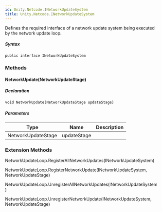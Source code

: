 ```yaml
---  
id: Unity.Netcode.INetworkUpdateSystem  
title: Unity.Netcode.INetworkUpdateSystem  
---
```


<div class="markdown level0 summary">

Defines the required interface of a network update system being executed
by the network update loop.

</div>

<div class="markdown level0 conceptual">

</div>

 

##### Syntax

<div class="codewrapper">

``` lang-csharp
public interface INetworkUpdateSystem
```

</div>

### Methods

#### NetworkUpdate(NetworkUpdateStage)

<div class="markdown level1 summary">

</div>

<div class="markdown level1 conceptual">

</div>

##### Declaration

<div class="codewrapper">

``` lang-csharp
void NetworkUpdate(NetworkUpdateStage updateStage)
```

</div>

##### Parameters

| Type               | Name        | Description |
|--------------------|-------------|-------------|
| NetworkUpdateStage | updateStage |             |

### Extension Methods

<div>

NetworkUpdateLoop.RegisterAllNetworkUpdates(INetworkUpdateSystem)

</div>

<div>

NetworkUpdateLoop.RegisterNetworkUpdate(INetworkUpdateSystem,
NetworkUpdateStage)

</div>

<div>

NetworkUpdateLoop.UnregisterAllNetworkUpdates(INetworkUpdateSystem)

</div>

<div>

NetworkUpdateLoop.UnregisterNetworkUpdate(INetworkUpdateSystem,
NetworkUpdateStage)

</div>

 

